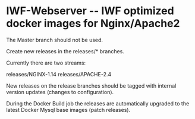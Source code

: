 IWF-Webserver -- IWF optimized docker images for Nginx/Apache2
==============================================================

The Master branch should not be used.

Create new releases in the releases/* branches.

Currently there are two streams:


releases/NGINX-1.14
releases/APACHE-2.4


New releases on the release branches should be tagged with internal version updates (changes to configuration).

During the Docker Build job the releases are automatically upgraded to the latest Docker Mysql base images (patch releases).

